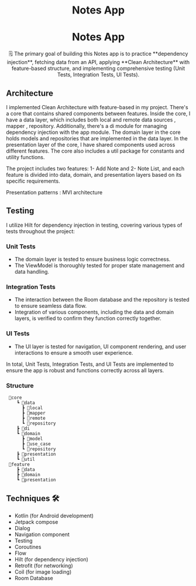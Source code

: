 <h1 align="center">Notes App</h1>

<h1 align="center">Notes App</h1> <p align="center"> 🗒 The primary goal of building this Notes app is to practice **dependency injection**, fetching data from an API, applying **Clean Architecture** with feature-based structure, and implementing comprehensive testing (Unit Tests, Integration Tests, UI Tests). </p>



## Architecture
I implemented Clean Architecture with feature-based in my project. There's a core that contains shared components between features. Inside the core, I have a data layer, which includes both local and remote data sources , mapper , repository. Additionally, there's a di module for managing dependency injection with the app module. The domain layer in the core holds models and repositories that are implemented in the data layer. In the presentation layer of the core, I have shared components used across different features. The core also includes a util package for constants and utility functions.

The project includes two features: 1- Add Note and 2- Note List, and each feature is divided into data, domain, and presentation layers based on its specific requirements.

Presentation patterns : MVI architecture


## Testing
I utilize Hilt for dependency injection in testing, covering various types of tests throughout the project:

### Unit Tests
- The domain layer is tested to ensure business logic correctness.
- The ViewModel is thoroughly tested for proper state management and data handling.

### Integration Tests
- The interaction between the Room database and the repository is tested to ensure seamless data flow.
- Integration of various components, including the data and domain layers, is verified to confirm they function correctly together.

### UI Tests
- The UI layer is tested for navigation, UI component rendering, and user interactions to ensure a smooth user experience.
  
In total, Unit Tests, Integration Tests, and UI Tests are implemented to ensure the app is robust and functions correctly across all layers.




### Structure
```
 📂core
    ┗ 📂data
      ┣ 📂local
      ┣ 📂mapper
      ┣ 📂remote
      ┗ 📂repository
    ┣ 📂di
    ┗ 📂domain
      ┣ 📂model
      ┣ 📂use_case
      ┗ 📂repository
    ┣ 📂presentation
    ┗ 📂util
 📂feature
    ┣ 📂data
    ┣ 📂domain
    ┗ 📂presentation

```

## Techniques 🛠️
- Kotlin (for Android development)
- Jetpack compose
- Dialog
- Navigation component
- Testing
- Coroutines
- Flow
- Hilt (for dependency injection)
- Retrofit (for networking)
- Coil (for image loading)
- Room Database
